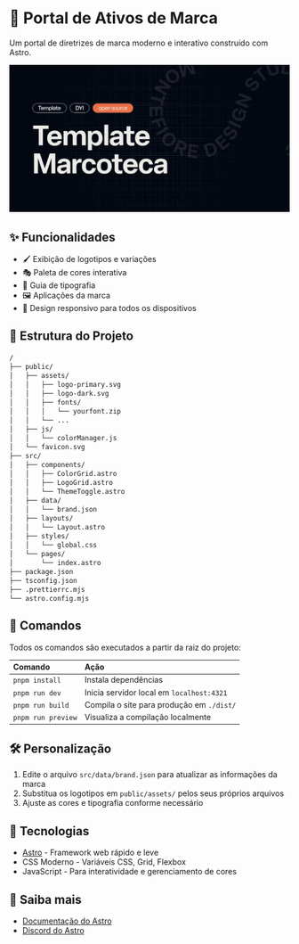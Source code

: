 # 🎨 Portal de Ativos de Marca

Um portal de diretrizes de marca moderno e interativo construído com Astro.

![Portal de Ativos de Marca](/public/template-marcoteca-ogimage.webp)

## ✨ Funcionalidades

- 🖌️ Exibição de logotipos e variações
- 🎭 Paleta de cores interativa
- 📝 Guia de tipografia
- 🖼️ Aplicações da marca
- 📱 Design responsivo para todos os dispositivos

## 🚀 Estrutura do Projeto

```text
/
├── public/
│   ├── assets/
│   │   ├── logo-primary.svg
│   │   ├── logo-dark.svg
│   │   ├── fonts/
│   │   │   └── yourfont.zip
│   │   └── ...
│   ├── js/
│   │   └── colorManager.js
│   └── favicon.svg
├── src/
│   ├── components/
│   │   ├── ColorGrid.astro
│   │   ├── LogoGrid.astro
│   │   └── ThemeToggle.astro
│   ├── data/
│   │   └── brand.json
│   ├── layouts/
│   │   └── Layout.astro
│   ├── styles/
│   │   └── global.css
│   └── pages/
│       └── index.astro
├── package.json
├── tsconfig.json
├── .prettierrc.mjs
└── astro.config.mjs
```

## 🧞 Comandos

Todos os comandos são executados a partir da raiz do projeto:

| Comando            | Ação                                      |
| :----------------- | :---------------------------------------- |
| `pnpm install`     | Instala dependências                      |
| `pnpm run dev`     | Inicia servidor local em `localhost:4321` |
| `pnpm run build`   | Compila o site para produção em `./dist/` |
| `pnpm run preview` | Visualiza a compilação localmente         |

## 🛠️ Personalização

1. Edite o arquivo `src/data/brand.json` para atualizar as informações da marca
2. Substitua os logotipos em `public/assets/` pelos seus próprios arquivos
3. Ajuste as cores e tipografia conforme necessário

## 🔗 Tecnologias

- [Astro](https://astro.build) - Framework web rápido e leve
- CSS Moderno - Variáveis CSS, Grid, Flexbox
- JavaScript - Para interatividade e gerenciamento de cores

## 👀 Saiba mais

- [Documentação do Astro](https://docs.astro.build)
- [Discord do Astro](https://astro.build/chat)
